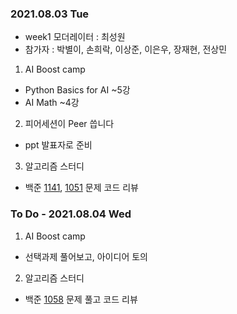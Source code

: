 ### 2021.08.03 Tue

- week1 모더레이터 : 최성원
- 참가자 : 박별이, 손희락, 이상준, 이은우, 장재현, 전상민

1. AI Boost camp
- Python Basics for AI ~5강
- AI Math ~4강

2. 피어세션이 Peer 씁니다
- ppt 발표자로 준비

3. 알고리즘 스터디
- 백준 [1141](https://www.acmicpc.net/problem/1141), [1051](https://www.acmicpc.net/problem/1051) 문제 코드 리뷰

### To Do - 2021.08.04 Wed 

1. AI Boost camp
- 선택과제 풀어보고, 아이디어 토의

2. 알고리즘 스터디
- 백준 [1058](https://www.acmicpc.net/problem/1058) 문제 풀고 코드 리뷰
